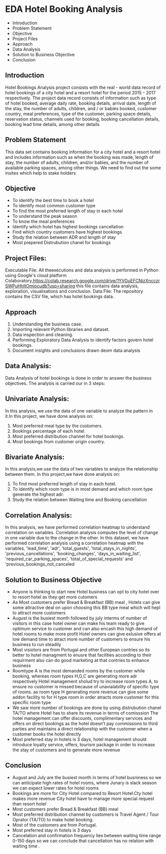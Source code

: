 # EDA Hotel Booking Analysis
- Introduction
- Problem Statement
- Objective
- Project Files
- Approach
- Data Analysis
- Solution to Business Objective
- Conclusion
## Introduction
Hotel Bookings Analysis project consists with the real - world data record of hotel bookings of a city hotel and a resort hotel for the period 2015 - 2017 respectively. The project data record consists of information such as type of hotel booked, average daily rate, booking details, arrival date, length of the stay, the number of adults, children, and / or babies booked, customer country, meal preferences, type of the customer, parking space details, reservation status, channels used for booking, booking cancellation details, booking lead time details, among other details
## Problem Statement 
This data set contains booking information for a city hotel and a resort hotel and includes information such as when the booking was made, length of stay, the number of adults, children, and/or babies, and the number of available parking spaces, among other things. We need to find out the some insites which help to stake holders
## Objective
- To identify the best time to book a hotel
- To identify most common customer type
- To find the most preferred length of stay in each hotel
- To understand the peak season
- To know the meal preferences
- Identify which hotel has highest bookings cancellation
- Find which country customers have highest bookings
- Study the relation between ADR and length of stay
- Most prepered Distrubution chanel for bookings
## Project Files:
Executable File: All theexecutions and data analysis is performed in Python using Google's cloud platform Colaboratory,https://colab.research.google.com/drive/1YVGuEFCNizXncczrSWPuHhItOmjocudb?usp=sharing this file contains data analysis, exploration, visualisations and conclusion.
Data File: The repository contains the CSV file, which has hotel bookings data.
## Approach
1. Understanding the business case.
2. Importing relevant Python libraries and dataset.
3. Data inspection and cleaning.
4. Performing Exploratory Data Analysis to identify factors govern hotel bookings.
5. Document insights and conclusions drawn deom data analysis
## Data Analysis:
Data Analysis of hotel bookings is done in order to answer the business objectives. The analysis is carried our in 3 steps:

## Univariate Analysis:
In this analysis, we use the data of one variable to analyze the pattern in it.In this project, we have done analysis on:
1. Most preferred meal type by the customers.
2. Bookings percentage of each hotel.
3. Most preferred distribution channel for hotel bookings.
4. Most bookings from customer origin country.
## Bivariate Analysis:
In this analysis,we use the data of two variables to analyze the relationship between them. In this project,we have done analysis on:
1. To find most preferred length of stay in each hotel.
2. To identify which room type is in most demand and which room type generate the highest adr.
3. Study the relation between Waiting time and  Booking cancellation
## Correlation Analysis:
In this analysis, we have performed correlation heatmap to understand correlation on variables. Correlation analysis computes the level of change in one variable due to the change in the other. In this dataset, we have performed correlation analysis using a correlation heatmap with the variables,
'lead_time', 'adr', 'total_guests', 'total_stays_in_nights', 'previous_cancellations', 'booking_changes', 'days_in_waiting_list', 'required_car_parking_spaces', 'total_of_special_requests' and 'previous_bookings_not_canceled

## Solution to Business Objective
- Anyone is thinking to start new Hotel business can opt to city hotel over to resort hotel as they get more cutomers
- As Most customers prefer Bread & Breakfast (BB) meal , Hotels can give some attractive deal on upon choosing this BB type meal which will hepl to attract more customers
- August is the busiest month followed by july interms of number of visitors in this case hotel owner can make his team ready to give optimum service to customer and can also encash this high demand of hotel rooms to make more profit Hotel owners can give exlusive offers at low demand time to atract more number of customers to ensure his business to run steadily
- Most visiotors are from Portugal and other European contries so its better to hotel managment to enusre that facilities according to their requirment also can do good marketing at that contries to enhance business
- Roomtype A is the most demanded rooms by the customer while booking, whereas room types H,G,C are generating more adr respectively Hotel management sholud try to increase room types A, to ensure no customer is missed because of unavialability of specific type of rooms. as room type H generating more revenue can give some addon facility to for H type room in order atracts more customer for this specific room type
- We saw more number of bookings are done by using distrubution chanel TA/TO where Hotel has to share its revenue in terms of comisssion The hotel management can offer discounts, complimentary services and offers on direct bookings as the hotel doesn’t pay commissions to third parties and maintains a direct relationship with the customer when a customer books the hotel directly
- Most preferred stay in hotels is 3 days, hotel management should introduce loyalty service, offers, tourism package in order to increase the stay of customers and to generate more revenue
## Conclusion
- August and July are the busiest month in terms of hotel busniness so we can anticipate high rates of hotel rooms, where Junary is slack season we can expect lower rates for hotel rooms
- Bookings are  more for City Hotel compared to Resort Hotel.Cty hotel makes more revenue City hotel have to manage more special request than resort hotel
- Most customers prefer Bread & Breakfast (BB) meal
- Most preferred distribution channel by customers is Travel Agent / Tour Oprator (TA/TO) to make hotel booking.
- Most of the customers are from Portugal.
- Most preferred stay in hotels is 3 days
- Cancelation and confirmation frequency lies between waiting time range 0-150 days so we can conclude that cancellation has no relation with waiting time
.
